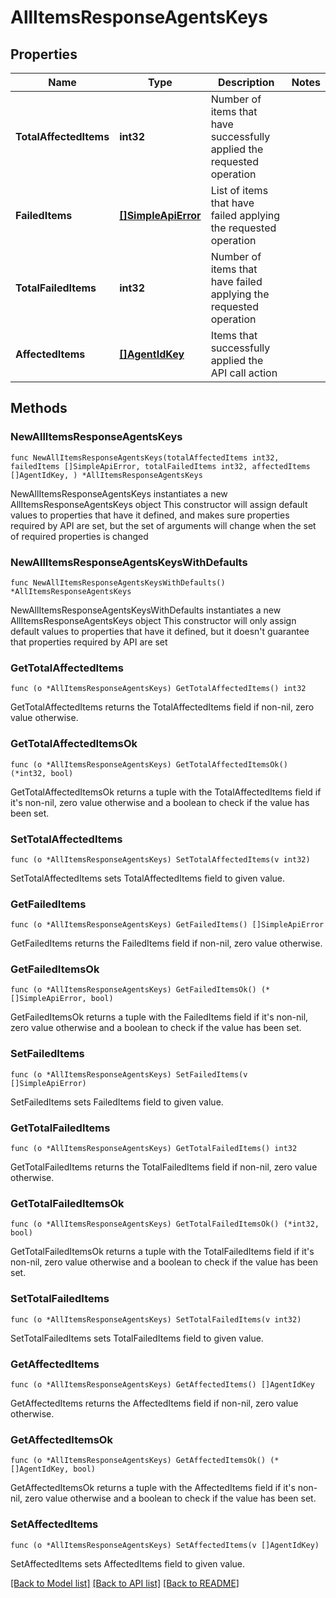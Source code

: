 # AllItemsResponseAgentsKeys

## Properties

Name | Type | Description | Notes
------------ | ------------- | ------------- | -------------
**TotalAffectedItems** | **int32** | Number of items that have successfully applied the requested operation | 
**FailedItems** | [**[]SimpleApiError**](SimpleApiError.md) | List of items that have failed applying the requested operation | 
**TotalFailedItems** | **int32** | Number of items that have failed applying the requested operation | 
**AffectedItems** | [**[]AgentIdKey**](AgentIdKey.md) | Items that successfully applied the API call action | 

## Methods

### NewAllItemsResponseAgentsKeys

`func NewAllItemsResponseAgentsKeys(totalAffectedItems int32, failedItems []SimpleApiError, totalFailedItems int32, affectedItems []AgentIdKey, ) *AllItemsResponseAgentsKeys`

NewAllItemsResponseAgentsKeys instantiates a new AllItemsResponseAgentsKeys object
This constructor will assign default values to properties that have it defined,
and makes sure properties required by API are set, but the set of arguments
will change when the set of required properties is changed

### NewAllItemsResponseAgentsKeysWithDefaults

`func NewAllItemsResponseAgentsKeysWithDefaults() *AllItemsResponseAgentsKeys`

NewAllItemsResponseAgentsKeysWithDefaults instantiates a new AllItemsResponseAgentsKeys object
This constructor will only assign default values to properties that have it defined,
but it doesn't guarantee that properties required by API are set

### GetTotalAffectedItems

`func (o *AllItemsResponseAgentsKeys) GetTotalAffectedItems() int32`

GetTotalAffectedItems returns the TotalAffectedItems field if non-nil, zero value otherwise.

### GetTotalAffectedItemsOk

`func (o *AllItemsResponseAgentsKeys) GetTotalAffectedItemsOk() (*int32, bool)`

GetTotalAffectedItemsOk returns a tuple with the TotalAffectedItems field if it's non-nil, zero value otherwise
and a boolean to check if the value has been set.

### SetTotalAffectedItems

`func (o *AllItemsResponseAgentsKeys) SetTotalAffectedItems(v int32)`

SetTotalAffectedItems sets TotalAffectedItems field to given value.


### GetFailedItems

`func (o *AllItemsResponseAgentsKeys) GetFailedItems() []SimpleApiError`

GetFailedItems returns the FailedItems field if non-nil, zero value otherwise.

### GetFailedItemsOk

`func (o *AllItemsResponseAgentsKeys) GetFailedItemsOk() (*[]SimpleApiError, bool)`

GetFailedItemsOk returns a tuple with the FailedItems field if it's non-nil, zero value otherwise
and a boolean to check if the value has been set.

### SetFailedItems

`func (o *AllItemsResponseAgentsKeys) SetFailedItems(v []SimpleApiError)`

SetFailedItems sets FailedItems field to given value.


### GetTotalFailedItems

`func (o *AllItemsResponseAgentsKeys) GetTotalFailedItems() int32`

GetTotalFailedItems returns the TotalFailedItems field if non-nil, zero value otherwise.

### GetTotalFailedItemsOk

`func (o *AllItemsResponseAgentsKeys) GetTotalFailedItemsOk() (*int32, bool)`

GetTotalFailedItemsOk returns a tuple with the TotalFailedItems field if it's non-nil, zero value otherwise
and a boolean to check if the value has been set.

### SetTotalFailedItems

`func (o *AllItemsResponseAgentsKeys) SetTotalFailedItems(v int32)`

SetTotalFailedItems sets TotalFailedItems field to given value.


### GetAffectedItems

`func (o *AllItemsResponseAgentsKeys) GetAffectedItems() []AgentIdKey`

GetAffectedItems returns the AffectedItems field if non-nil, zero value otherwise.

### GetAffectedItemsOk

`func (o *AllItemsResponseAgentsKeys) GetAffectedItemsOk() (*[]AgentIdKey, bool)`

GetAffectedItemsOk returns a tuple with the AffectedItems field if it's non-nil, zero value otherwise
and a boolean to check if the value has been set.

### SetAffectedItems

`func (o *AllItemsResponseAgentsKeys) SetAffectedItems(v []AgentIdKey)`

SetAffectedItems sets AffectedItems field to given value.



[[Back to Model list]](../README.md#documentation-for-models) [[Back to API list]](../README.md#documentation-for-api-endpoints) [[Back to README]](../README.md)


